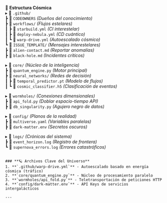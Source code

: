 🌌 **Estructura Cósmica**  
▸ 📁 `.github/`  
   ┣ 📄 `CODEOWNERS` *(Dueños del conocimiento)*  
   ┣ 📁 `workflows/` *(Flujos estelares)*  
   ┃  ┣ 📄 `starbuild.yml` *(CI interestelar)*  
   ┃  ┣ 📄 `deploy-nebula.yml` *(CD cuántico)*  
   ┃  ┗ 📄 `warp-drive.yml` *(Autoescalado cósmico)*  
   ┗ 📁 `ISSUE_TEMPLATE/` *(Mensajes interestelares)*  
      ┣ 📄 `alien-contact.md` *(Reportar anomalías)*  
      ┣ 📄 `black-hole.md` *(Incidentes críticos)*  

▸ 📁 `core/` *(Núcleo de la inteligencia)*  
   ┣ 📄 `quantum_engine.py` *(Motor principal)*  
   ┣ 📁 `neural_networks/` *(Redes de decisión)*  
   ┃  ┣ 📄 `temporal_predictor.pt` *(Modelo de flujos)*  
   ┃  ┗ 📄 `cosmic_classifier.h5` *(Clasificación de eventos)*  

▸ 📁 `wormholes/` *(Conexiones dimensionales)*  
   ┣ 📄 `api_fold.py` *(Doblar espacio-tiempo API)*  
   ┣ 📄 `db_singularity.py` *(Agujero negro de datos)*  

▸ 📁 `config/` *(Planos de la realidad)*  
   ┣ 📄 `multiverse.yaml` *(Variables paralelas)*  
   ┣ 📄 `dark-matter.env` *(Secretos oscuros)*  

▸ 📁 `logs/` *(Crónicas del sistema)*  
   ┣ 📄 `event_horizon.log` *(Registro de frontera)*  
   ┗ 📄 `supernova_errors.log` *(Errores catastróficos)*  
```

### **🪐 Archivos Clave del Universo**  
1. **`.github/warp-drive.yml`** - Autoescalado basado en energía cósmica (tráfico)  
2. **`core/quantum_engine.py`** - Núcleo de procesamiento paralelo  
3. **`wormholes/api_fold.py`** - Teletransportación de peticiones HTTP  
4. **`config/dark-matter.env`** - API Keys de servicios intergalácticos  

---
